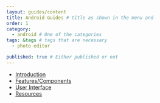 ```yaml
---
layout: guides/content
title: Android Guides # title as shown in the menu and 
order: 1
category: 
  - android # One of the categories
tags: &tags # tags that are necessary
  - photo editor 

published: true # Either published or not 
---
```


- [Introduction](introduction)
- [Features/Components](features)
- [User Interface](ui)
- [Resources](resources)
  